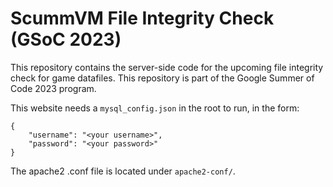 # ScummVM File Integrity Check (GSoC 2023)

This repository contains the server-side code for the upcoming file integrity check for game datafiles. This repository is part of the Google Summer of Code 2023 program.

This website needs a `mysql_config.json` in the root to run, in the form:

    {
        "username": "<your username>",
        "password": "<your password>"
    }

The apache2 .conf file is located under `apache2-conf/`.

